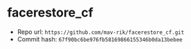 # facerestore_cf
- Repo url: `https://github.com/mav-rik/facerestore_cf.git`
- Commit hash: `67f90bc6be976fb58169866155346b0da13bebee`